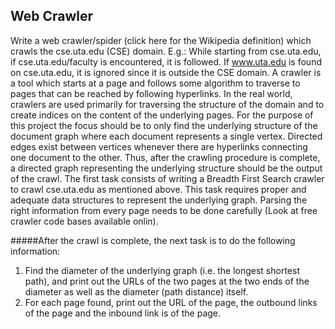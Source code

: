 ## Web Crawler

Write a web crawler/spider (click here for the Wikipedia definition) which crawls the cse.uta.edu (CSE) domain. 
E.g.: While starting from cse.uta.edu, if cse.uta.edu/faculty is encountered, it is followed. If www.uta.edu is found 
on cse.uta.edu, it is ignored since it is outside the CSE domain. A crawler is a tool which starts at a page and follows 
some algorithm to traverse to pages that can be reached by following hyperlinks. In the real world, crawlers are used 
primarily for traversing the structure of the domain and to create indices on the content of the underlying pages. 
For the purpose of this project the focus should be to only find the underlying structure of the document graph where 
each document represents a single vertex. Directed edges exist between vertices whenever there are hyperlinks connecting 
one document to the other. Thus, after the crawling procedure is complete, a directed graph representing the underlying 
structure should be the output of the crawl. The first task consists of writing a Breadth First Search crawler to crawl 
cse.uta.edu as mentioned above. This task requires proper and adequate data structures to represent the underlying graph. 
Parsing the right information from every page needs to be done carefully (Look at free crawler code bases available onlin).

#####After the crawl is complete, the next task is to do the following information:

1. Find the diameter of the underlying graph (i.e. the longest shortest path), and print out the URLs of the two pages at the two ends of the diameter as well as the diameter (path distance) itself.
2. For each page found, print out the URL of the page, the outbound links of the page and the inbound link is of the page.


